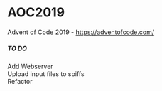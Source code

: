 # AOC2019
Advent of Code 2019 - https://adventofcode.com/

##### TO DO
Add Webserver  
Upload input files to spiffs  
Refactor  